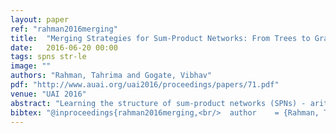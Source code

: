 ```yaml
---
layout: paper
ref: "rahman2016merging"
title:  "Merging Strategies for Sum-Product Networks: From Trees to Graphs"
date:   2016-06-20 00:00
tags: spns str-le
image: ""
authors: "Rahman, Tahrima and Gogate, Vibhav"
pdf: "http://www.auai.org/uai2016/proceedings/papers/71.pdf"
venue: "UAI 2016"
abstract: "Learning the structure of sum-product networks (SPNs) - arithmetic circuits over latent and observed variables - has been the subject of much recent research. These networks admit linear time exact inference, and thus help alleviate one of the chief disadvantages of probabilistic graphical models: accurate probabilistic inference algorithms are often computationally expensive. Although, algorithms for inducing their structure from data have come quite far and often outperform algorithms that induce probabilistic graphical models, a key issue with existing approaches is that they induce tree SPNs, a small, inefficient sub-class of SPNs. In this paper, we address this limitation by developing post-processing approaches that induce graph SPNs from tree SPNs by merging similar sub-structures. The key benefits of graph SPNs over tree SPNs include smaller computational complexity which facilitates faster online inference, and better generalization accuracy because of reduced variance, at the cost of slight increase in the learning time. We demonstrate experimentally that our merging techniques significantly improve the accuracy of tree SPNs, achieving state-of-the-art performance on several real world benchmark datasets."
bibtex: "@inproceedings{rahman2016merging,<br/>  author    = {Rahman, Tahrima and Gogate, Vibhav},<br/>  title     = {Merging Strategies for Sum-Product Networks: From Trees to Graphs},<br/>  booktitle = {{UAI}},<br/>  publisher = {{AUAI} Press},<br/>  year      = {2016}<br/>}<br/>"
---
```

